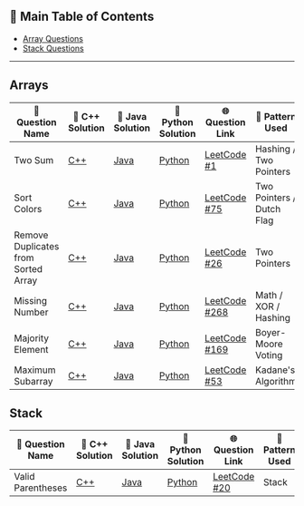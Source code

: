 ## 📑 Main Table of Contents

- [Array Questions](#arrays)
- [Stack Questions](#stack)

---

## Arrays

| 🧠 Question Name                        | 🔗 C++ Solution                                      | 🔗 Java Solution                                        | 🔗 Python Solution                                         | 🌐 Question Link                                                                 | 🧩 Pattern Used             |
| ------------------------------------- | ---------------------------------------------------- | -------------------------------------------------------- | ---------------------------------------------------------- | -------------------------------------------------------------------------------- | --------------------------- |
| Two Sum                               | [C++](./C++/Arrays/TwoSum.cpp)                       | [Java](./JAVA/Arrays/TwoSum.java)                        | [Python](./Python/Arrays/TwoSum.py)                       | [LeetCode #1](https://leetcode.com/problems/two-sum/)                           | Hashing / Two Pointers      |
| Sort Colors                           | [C++](./C++/Arrays/SortColors.cpp)                   | [Java](./JAVA/Arrays/SortColors.java)                    | [Python](./Python/Arrays/SortColors.py)                    | [LeetCode #75](https://leetcode.com/problems/sort-colors/)                      | Two Pointers / Dutch Flag   |
| Remove Duplicates from Sorted Array  | [C++](./C++/Arrays/Remove_Duplicates_from_SortedArray.cpp)             | [Java](./JAVA/Arrays/Remove_Duplicates_from_SortedArray.java)              | [Python](./Python/Arrays/Remove_Duplicates_from_SortedArray.py)              | [LeetCode #26](https://leetcode.com/problems/remove-duplicates-from-sorted-array/) | Two Pointers                |
| Missing Number                        | [C++](./C++/Arrays/MissingNumber.cpp)                | [Java](./JAVA/Arrays/MissingNumber.java)                 | [Python](./Python/Arrays/MissingNumber.py)                 | [LeetCode #268](https://leetcode.com/problems/missing-number/)                 | Math / XOR / Hashing        |
| Majority Element                      | [C++](./C++/Arrays/MajorityElement.cpp)              | [Java](./JAVA/Arrays/MajorityElement.java)               | [Python](./Python/Arrays/MajorityElement.py)               | [LeetCode #169](https://leetcode.com/problems/majority-element/)               | Boyer-Moore Voting          |
| Maximum Subarray                      | [C++](./C++/Arrays/MaximumSubarraySum.cpp)              | [Java](./JAVA/Arrays/MaximumSubarraySum.java)               | [Python](./Python/Arrays/MaximumSubarraySum.py)               | [LeetCode #53](https://leetcode.com/problems/maximum-subarray/)                | Kadane's Algorithm           |



## Stack

| 🧠 Question Name  | 🔗 C++ Solution                         | 🔗 Java Solution                           | 🔗 Python Solution                              | 🌐 Question Link                                                 | 🧩Pattern Used |
| ----------------- | --------------------------------------- | ------------------------------------------ | ------------------------------------------------ | ---------------------------------------------------------------- | --------------- |
| Valid Parentheses | [C++](./C++/Stack/ValidParentheses.cpp) | [Java](./JAVA/Stack/ValidParentheses.java) | [Python](./Python/Stack/ValidParentheses.py)     | [LeetCode #20](https://leetcode.com/problems/valid-parentheses/) | Stack            |
       


